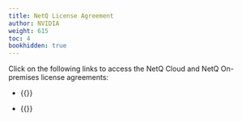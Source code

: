 ```yaml
---
title: NetQ License Agreement
author: NVIDIA
weight: 615
toc: 4
bookhidden: true
---
```


Click on the following links to access the NetQ Cloud and NetQ On-premises license agreements:

- {{<link title="NetQ Cloud End User License Agreement" text="NetQ Cloud End User License Agreement">}}

- {{<link title="NetQ On-Premises End User License Agreement" text="NetQ On-Premises End User License Agreement">}}